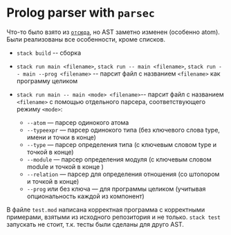 # Prolog parser with `parsec`

Что-то было взято из [`отсюда`](https://github.com/kajigor/fl-2020-hse-win/tree/L06/parsecExample), но AST заметно изменен (особенно atom). Были реализованы все особенности, кроме списков.

* `stack build` -- сборка
* `stack run main <filename>`, `stack run -- main <filename>`, `stack run -- main --prog <filename>` -- парсит файл с названием `<filename>` как программу целиком
* `stack run main -- main <mode> <filename>`-- парсит файл с названием `<filename>` с помощью отдельного парсера, соответствующего режиму `<mode>`:

  * `--atom` — парсер одинокого атома  
  * `--typeexpr` — парсер одинокого типа (без ключевого слова type, имени и точки в конце)
  * `--type` — парсер определения типа (с ключевым словом type и точкой в конце)
  * `--module` — парсер определения модуля (с ключевым словом module и точкой в конце )
  * `--relation` — парсер для определения отношения (со штопором и точкой в конце)
  * `--prog` или без ключа — для программы целиком (учитывая опциональность каждой из компонент)

В файле `test.mod` написана корректная программа с корректными примерами, взятыми из исходного репозитория и не только. `stack test` запускать не стоит, т.к. тесты были сделаны для друго AST.
